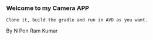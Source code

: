 ### Welcome to my Camera APP
    Clone it, build the gradle and run in AVD as you want.

By N Pon Ram Kumar
